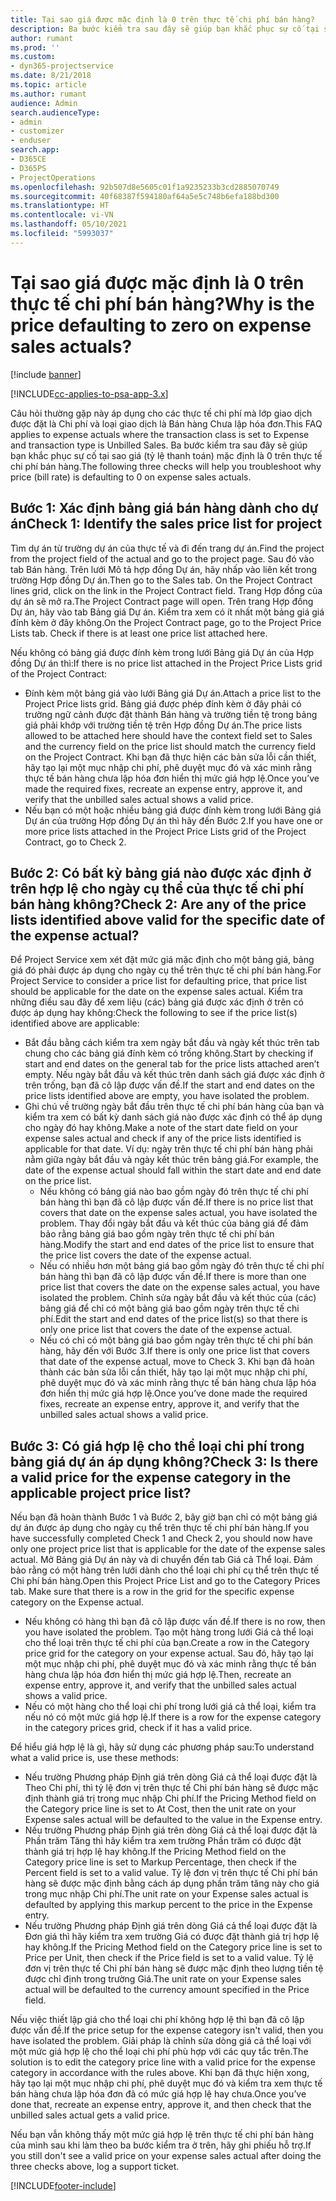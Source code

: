 ```yaml
---
title: Tại sao giá được mặc định là 0 trên thực tế chi phí bán hàng?
description: Ba bước kiểm tra sau đây sẽ giúp bạn khắc phục sự cố tại sao giá mặc định là 0 trên thực tế chi phí bán hàng.
author: rumant
ms.prod: ''
ms.custom:
- dyn365-projectservice
ms.date: 8/21/2018
ms.topic: article
ms.author: rumant
audience: Admin
search.audienceType:
- admin
- customizer
- enduser
search.app:
- D365CE
- D365PS
- ProjectOperations
ms.openlocfilehash: 92b507d8e5605c01f1a9235233b3cd2885070749
ms.sourcegitcommit: 40f68387f594180af64a5e5c748b6efa188bd300
ms.translationtype: HT
ms.contentlocale: vi-VN
ms.lasthandoff: 05/10/2021
ms.locfileid: "5993037"
---
```

# <a name="why-is-the-price-defaulting-to-zero-on-expense-sales-actuals"></a><span data-ttu-id="32696-103">Tại sao giá được mặc định là 0 trên thực tế chi phí bán hàng?</span><span class="sxs-lookup"><span data-stu-id="32696-103">Why is the price defaulting to zero on expense sales actuals?</span></span>

[!include [banner](../includes/psa-now-project-operations.md)]

[!INCLUDE[cc-applies-to-psa-app-3.x](../includes/cc-applies-to-psa-app-3x.md)]

<span data-ttu-id="32696-104">Câu hỏi thường gặp này áp dụng cho các thực tế chi phí mà lớp giao dịch được đặt là Chi phí và loại giao dịch là Bán hàng Chưa lập hóa đơn.</span><span class="sxs-lookup"><span data-stu-id="32696-104">This FAQ applies to expense actuals where the transaction class is set to Expense and transaction type is Unbilled Sales.</span></span> <span data-ttu-id="32696-105">Ba bước kiểm tra sau đây sẽ giúp bạn khắc phục sự cố tại sao giá (tỷ lệ thanh toán) mặc định là 0 trên thực tế chi phí bán hàng.</span><span class="sxs-lookup"><span data-stu-id="32696-105">The following three checks will help you troubleshoot why price (bill rate) is defaulting to 0 on expense sales actuals.</span></span>

## <a name="check-1-identify-the-sales-price-list-for-project"></a><span data-ttu-id="32696-106">Bước 1: Xác định bảng giá bán hàng dành cho dự án</span><span class="sxs-lookup"><span data-stu-id="32696-106">Check 1: Identify the sales price list for project</span></span>

<span data-ttu-id="32696-107">Tìm dự án từ trường dự án của thực tế và đi đến trang dự án.</span><span class="sxs-lookup"><span data-stu-id="32696-107">Find the project from the project field of the actual and go to the project page.</span></span> <span data-ttu-id="32696-108">Sau đó vào tab Bán hàng. Trên lưới Mô tả hợp đồng Dự án, hãy nhấp vào liên kết trong trường Hợp đồng Dự án.</span><span class="sxs-lookup"><span data-stu-id="32696-108">Then go to the Sales tab. On the Project Contract lines grid, click on the link in the Project Contract field.</span></span> <span data-ttu-id="32696-109">Trang Hợp đồng của dự án sẽ mở ra.</span><span class="sxs-lookup"><span data-stu-id="32696-109">The Project Contract page will open.</span></span> <span data-ttu-id="32696-110">Trên trang Hợp đồng Dự án, hãy vào tab Bảng giá Dự án. Kiểm tra xem có ít nhất một bảng giá giá đính kèm ở đây không.</span><span class="sxs-lookup"><span data-stu-id="32696-110">On the Project Contract page, go to the Project Price Lists tab. Check if there is at least one price list attached here.</span></span>

<span data-ttu-id="32696-111">Nếu không có bảng giá được đính kèm trong lưới Bảng giá Dự án của Hợp đồng Dự án thì:</span><span class="sxs-lookup"><span data-stu-id="32696-111">If there is no price list attached in the Project Price Lists grid of the Project Contract:</span></span>

- <span data-ttu-id="32696-112">Đính kèm một bảng giá vào lưới Bảng giá Dự án.</span><span class="sxs-lookup"><span data-stu-id="32696-112">Attach a price list to the Project Price lists grid.</span></span> <span data-ttu-id="32696-113">Bảng giá được phép đính kèm ở đây phải có trường ngữ cảnh được đặt thành Bán hàng và trường tiền tệ trong bảng giá phải khớp với trường tiền tệ trên Hợp đồng Dự án.</span><span class="sxs-lookup"><span data-stu-id="32696-113">The price lists allowed to be attached here should have the context field set to Sales and the currency field on the price list should match the currency field on the Project Contract.</span></span> <span data-ttu-id="32696-114">Khi bạn đã thực hiện các bản sửa lỗi cần thiết, hãy tạo lại một mục nhập chi phí, phê duyệt mục đó và xác minh rằng thực tế bán hàng chưa lập hóa đơn hiển thị mức giá hợp lệ.</span><span class="sxs-lookup"><span data-stu-id="32696-114">Once you’ve made the required fixes, recreate an expense entry, approve it, and verify that the unbilled sales actual shows a valid price.</span></span>
- <span data-ttu-id="32696-115">Nếu bạn có một hoặc nhiều bảng giá được đính kèm trong lưới Bảng giá Dự án của trường Hợp đồng Dự án thì hãy đến Bước 2.</span><span class="sxs-lookup"><span data-stu-id="32696-115">If you have one or more price lists attached in the Project Price Lists grid of the Project Contract, go to Check 2.</span></span>

## <a name="check-2-are-any-of-the-price-lists-identified-above-valid-for-the-specific-date-of-the-expense-actual"></a><span data-ttu-id="32696-116">Bước 2: Có bất kỳ bảng giá nào được xác định ở trên hợp lệ cho ngày cụ thể của thực tế chi phí bán hàng không?</span><span class="sxs-lookup"><span data-stu-id="32696-116">Check 2: Are any of the price lists identified above valid for the specific date of the expense actual?</span></span>

<span data-ttu-id="32696-117">Để Project Service xem xét đặt mức giá mặc định cho một bảng giá, bảng giá đó phải được áp dụng cho ngày cụ thể trên thực tế chi phí bán hàng.</span><span class="sxs-lookup"><span data-stu-id="32696-117">For Project Service to consider a price list for defaulting price, that price list should be applicable for the date on the expense sales actual.</span></span> <span data-ttu-id="32696-118">Kiểm tra những điều sau đây để xem liệu (các) bảng giá được xác định ở trên có được áp dụng hay không:</span><span class="sxs-lookup"><span data-stu-id="32696-118">Check the following to see if the price list(s) identified above are applicable:</span></span>

- <span data-ttu-id="32696-119">Bắt đầu bằng cách kiểm tra xem ngày bắt đầu và ngày kết thúc trên tab chung cho các bảng giá đính kèm có trống không.</span><span class="sxs-lookup"><span data-stu-id="32696-119">Start by checking if start and end dates on the general tab for the price lists attached aren’t empty.</span></span> <span data-ttu-id="32696-120">Nếu ngày bắt đầu và kết thúc trên danh sách giá được xác định ở trên trống, bạn đã cô lập được vấn đề.</span><span class="sxs-lookup"><span data-stu-id="32696-120">If the start and end dates on the price lists identified above are empty, you have isolated the problem.</span></span> 
- <span data-ttu-id="32696-121">Ghi chú về trường ngày bắt đầu trên thực tế chi phí bán hàng của bạn và kiểm tra xem có bất kỳ danh sách giá nào được xác định có thể áp dụng cho ngày đó hay không.</span><span class="sxs-lookup"><span data-stu-id="32696-121">Make a note of the start date field on your expense sales actual and check if any of the price lists identified is applicable for that date.</span></span> <span data-ttu-id="32696-122">Ví dụ: ngày trên thực tế chi phí bán hàng phải nằm giữa ngày bắt đầu và ngày kết thúc trên bảng giá.</span><span class="sxs-lookup"><span data-stu-id="32696-122">For example, the date of the expense actual should fall within the start date and end date on the price list.</span></span> 
    - <span data-ttu-id="32696-123">Nếu không có bảng giá nào bao gồm ngày đó trên thực tế chi phí bán hàng thì bạn đã cô lập được vấn đề.</span><span class="sxs-lookup"><span data-stu-id="32696-123">If there is no price list that covers that date on the expense sales actual, you have isolated the problem.</span></span> <span data-ttu-id="32696-124">Thay đổi ngày bắt đầu và kết thúc của bảng giá để đảm bảo rằng bảng giá bao gồm ngày trên thực tế chi phí bán hàng.</span><span class="sxs-lookup"><span data-stu-id="32696-124">Modify the start and end dates of the price list to ensure that the price list covers the date of the expense actual.</span></span> 
    - <span data-ttu-id="32696-125">Nếu có nhiều hơn một bảng giá bao gồm ngày đó trên thực tế chi phí bán hàng thì bạn đã cô lập được vấn đề.</span><span class="sxs-lookup"><span data-stu-id="32696-125">If there is more than one price list that covers the date on the expense sales actual, you have isolated the problem.</span></span> <span data-ttu-id="32696-126">Chỉnh sửa ngày bắt đầu và kết thúc của (các) bảng giá để chỉ có một bảng giá bao gồm ngày trên thực tế chi phí.</span><span class="sxs-lookup"><span data-stu-id="32696-126">Edit the start and end dates of the price list(s) so that there is only one price list that covers the date of the expense actual.</span></span> 
    - <span data-ttu-id="32696-127">Nếu có chỉ có một bảng giá bao gồm ngày trên thực tế chi phí bán hàng, hãy đến với Bước 3.</span><span class="sxs-lookup"><span data-stu-id="32696-127">If there is only one price list that covers that date of the expense actual, move to Check 3.</span></span>
<span data-ttu-id="32696-128">Khi bạn đã hoàn thành các bản sửa lỗi cần thiết, hãy tạo lại một mục nhập chi phí, phê duyệt mục đó và xác minh rằng thực tế bán hàng chưa lập hóa đơn hiển thị mức giá hợp lệ.</span><span class="sxs-lookup"><span data-stu-id="32696-128">Once you’ve done made the required fixes, recreate an expense entry, approve it, and verify that the unbilled sales actual shows a valid price.</span></span>

## <a name="check-3-is-there-a-valid-price-for-the-expense-category-in-the-applicable-project-price-list"></a><span data-ttu-id="32696-129">Bước 3: Có giá hợp lệ cho thể loại chi phí trong bảng giá dự án áp dụng không?</span><span class="sxs-lookup"><span data-stu-id="32696-129">Check 3: Is there a valid price for the expense category in the applicable project price list?</span></span> 

<span data-ttu-id="32696-130">Nếu bạn đã hoàn thành Bước 1 và Bước 2, bây giờ bạn chỉ có một bảng giá dự án được áp dụng cho ngày cụ thể trên thực tế chi phí bán hàng.</span><span class="sxs-lookup"><span data-stu-id="32696-130">If you have successfully completed Check 1 and Check 2, you should now have only one project price list that is applicable for the date of the expense sales actual.</span></span> <span data-ttu-id="32696-131">Mở Bảng giá Dự án này và di chuyển đến tab Giá cả Thể loại. Đảm bảo rằng có một hàng trên lưới dành cho thể loại chi phí cụ thể trên thực tế Chi phí bán hàng.</span><span class="sxs-lookup"><span data-stu-id="32696-131">Open this Project Price List and go to the Category Prices tab. Make sure that there is a row in the grid for the specific expense category on the Expense actual.</span></span>
 
- <span data-ttu-id="32696-132">Nếu không có hàng thì bạn đã cô lập được vấn đề.</span><span class="sxs-lookup"><span data-stu-id="32696-132">If there is no row, then you have isolated the problem.</span></span> <span data-ttu-id="32696-133">Tạo một hàng trong lưới Giá cả thể loại cho thể loại trên thực tế chi phí của bạn.</span><span class="sxs-lookup"><span data-stu-id="32696-133">Create a row in the Category price grid for the category on your expense actual.</span></span> <span data-ttu-id="32696-134">Sau đó, hãy tạo lại một mục nhập chi phí, phê duyệt mục đó và xác minh rằng thực tế bán hàng chưa lập hóa đơn hiển thị mức giá hợp lệ.</span><span class="sxs-lookup"><span data-stu-id="32696-134">Then, recreate an expense entry, approve it, and verify that the unbilled sales actual shows a valid price.</span></span> 
- <span data-ttu-id="32696-135">Nếu có một hàng cho thể loại chi phí trong lưới giá cả thể loại, kiểm tra nếu nó có một mức giá hợp lệ.</span><span class="sxs-lookup"><span data-stu-id="32696-135">If there is a row for the expense category in the category prices grid, check if it has a valid price.</span></span>

<span data-ttu-id="32696-136">Để hiểu giá hợp lệ là gì, hãy sử dụng các phương pháp sau:</span><span class="sxs-lookup"><span data-stu-id="32696-136">To understand what a valid price is, use these methods:</span></span>

- <span data-ttu-id="32696-137">Nếu trường Phương pháp Định giá trên dòng Giá cả thể loại được đặt là Theo Chi phí, thì tỷ lệ đơn vị trên thực tế Chi phí bán hàng sẽ được mặc định thành giá trị trong mục nhập Chi phí.</span><span class="sxs-lookup"><span data-stu-id="32696-137">If the Pricing Method field on the Category price line is set to At Cost, then the unit rate on your Expense sales actual will be defaulted to the value in the Expense entry.</span></span>
- <span data-ttu-id="32696-138">Nếu trường Phương pháp Định giá trên dòng Giá cả thể loại được đặt là Phần trăm Tăng thì hãy kiểm tra xem trường Phần trăm có được đặt thành giá trị hợp lệ hay không.</span><span class="sxs-lookup"><span data-stu-id="32696-138">If the Pricing Method field on the Category price line is set to Markup Percentage, then check if the Percent field is set to a valid value.</span></span> <span data-ttu-id="32696-139">Tỷ lệ đơn vị trên thực tế Chi phí bán hàng sẽ được mặc định bằng cách áp dụng phần trăm tăng này cho giá trong mục nhập Chi phí.</span><span class="sxs-lookup"><span data-stu-id="32696-139">The unit rate on your Expense sales actual is defaulted by applying this markup percent to the price in the Expense entry.</span></span>
- <span data-ttu-id="32696-140">Nếu trường Phương pháp Định giá trên dòng Giá cả thể loại được đặt là Đơn giá thì hãy kiểm tra xem trường Giá có được đặt thành giá trị hợp lệ hay không.</span><span class="sxs-lookup"><span data-stu-id="32696-140">If the Pricing Method field on the Category price line is set to Price per Unit, then check if the Price field is set to a valid value.</span></span> <span data-ttu-id="32696-141">Tỷ lệ đơn vị trên thực tế Chi phí bán hàng sẽ được mặc định theo lượng tiền tệ được chỉ định trong trường Giá.</span><span class="sxs-lookup"><span data-stu-id="32696-141">The unit rate on your Expense sales actual will be defaulted to the currency amount specified in the Price field.</span></span>

<span data-ttu-id="32696-142">Nếu việc thiết lập giá cho thể loại chi phí không hợp lệ thì bạn đã cô lập được vấn đề.</span><span class="sxs-lookup"><span data-stu-id="32696-142">If the price setup for the expense category isn't valid, then you have isolated the problem.</span></span> <span data-ttu-id="32696-143">Giải pháp là chỉnh sửa dòng giá cả thể loại với một mức giá hợp lệ cho thể loại chi phí phù hợp với các quy tắc trên.</span><span class="sxs-lookup"><span data-stu-id="32696-143">The solution is to edit the category price line with a valid price for the expense category in accordance with the rules above.</span></span> <span data-ttu-id="32696-144">Khi bạn đã thực hiện xong, hãy tạo lại một mục nhập chi phí, phê duyệt mục đó và kiểm tra xem thực tế bán hàng chưa lập hóa đơn đã có mức giá hợp lệ hay chưa.</span><span class="sxs-lookup"><span data-stu-id="32696-144">Once you’ve done that, recreate an expense entry, approve it, and then check that the unbilled sales actual gets a valid price.</span></span>

<span data-ttu-id="32696-145">Nếu bạn vẫn không thấy một mức giá hợp lệ trên thực tế chi phí bán hàng của mình sau khi làm theo ba bước kiểm tra ở trên, hãy ghi phiếu hỗ trợ.</span><span class="sxs-lookup"><span data-stu-id="32696-145">If you still don't see a valid price on your expense sales actual after doing the three checks above, log a support ticket.</span></span>




[!INCLUDE[footer-include](../includes/footer-banner.md)]